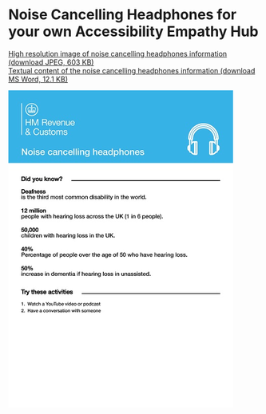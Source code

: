 
# Noise Cancelling Headphones for your own Accessibility Empathy Hub

[High resolution image of noise cancelling headphones information (download JPEG, 603 KB)](HMRC-AccessibilityEmpathyHub-NoiseCancellingHeadphones-Information%20%28High%20Resolution%20603%20KB%29.jpg)  
[Textual content of the noise cancelling headphones information (download MS Word, 12.1 KB)](HMRC-AccessibilityEmpathyHub-NoiseCancellingHeadphones%20%28MS%20Word%2012.1%20KB%29.docx)

[![a HM Revenue &amp; Customs branded noise cancelling headphones information sheet](../../assets/images/resources/noise-cancelling-headphones-information-preview.jpg)](HMRC-AccessibilityEmpathyHubNoiseCancelling-Headphones-Information%20%28A5%20603%20KB%29.jpg)